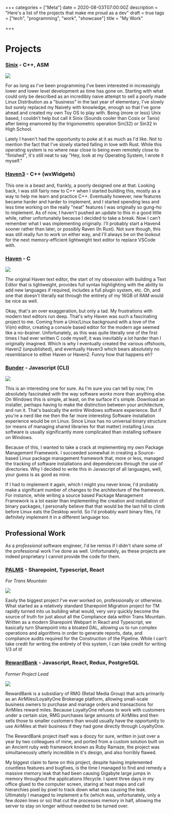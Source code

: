 +++
categories = ["Meta"]
date = 2020-08-03T07:00:00Z
description = "Here's a list of the projects that make me proud as a dev"
draft = true
tags = ["tech", "programming", "work", "showcase"]
title = "My Work"

+++
# Projects

### [Sinix](github.com/joeyhops/sinix) - C++, ASM

![](/sinix.png)

For as long as I've been programming I've been interested in increasingly lower and lower level development as time has gone on. Starting with what could only be described as an incredibly naive attempt to sell a poorly made Linux Distribution as a "business" in the last year of elementary, I've slowly but surely replaced my Naivety with knowledge, enough so that I've gone ahead and created my own Toy OS to play with. Being (more or less) Unix based, I couldn't help but call it Sinix (Sounds cooler than Cosix or Tanix) after being enamored by the trigonometric operation Sin(32) or Sin32 in High School.

Lately I haven't had the opportunity to poke at it as much as I'd like. Not to mention the fact that I've slowly started falling in love with Rust. While this operating system is no where near close to being even remotely close to "finished", it's still neat to say "Hey, look at my Operating System, I wrote it myself."

### [Haven3](https://github.com/joeyhops/haven3) - C++ (wxWidgets)

This one is a beast and, frankly, a poorly designed one at that. Looking back, I was still fairly new to C++ when I started building this, mostly as a way to help me learn and practice C++. Eventually however, new features became harder and harder to implement, and I started spending less and less time working on the really "neat" features I was originally so gung-ho to implement. As of now, I haven't pushed an update to this in a good little while, rather unfortunately because I decided to take a break. Now I can't remember what I was implementing originally. I'll probably start a Haven4 sooner rather than later, or possibly Raven (In Rust). Not sure though, this was still really fun to work on either way, and I'll always be on the lookout for the next memory-efficient lightweight text editor to replace VSCode with.

### [Haven](github.com/joeyhops/haven) - C

![](/haven.png)

The original Haven text editor, the start of my obsession with building a Text Editor that is lightweight, provides full syntax highlighting with the ability to add new languages if required, includes a full plugin system, etc. Oh, and one that doesn't literally eat through the entirety of my 16GB of RAM would be nice as well.

Okay, that's an over exaggeration, but only a tad. My frustrations with modern text editors run deep. That's why Haven was such a fascinating project to me. Coming from a Unix/Linux background with a love of the Vi(m) editor, creating a console based editor for the modern age seemed like a no-brainer. Unfortunately, as this was quite literally one of the first times I had ever written C code myself, it was inevitably a lot harder than I originally imagined. Which is why I eventually created the various offshoots, Haven2 (unpublished), and eventually Haven3 which bears absolutely no resemblance to either Haven or Haven2. Funny how that happens eh?

### [Bunder](github.com/joeyhops/bunder) - Javascript (CLI)

![](/bunder.PNG)

This is an interesting one for sure. As I'm sure you can tell by now, I'm absolutely fascinated with the way software _works_ more than anything else. On Windows this is simple, at least, on the surface it's simple. Download an installer, perhaps having to make the distinction between your architecture, and run it. That's basically the entire Windows software experience. But if you're a nerd like me then the far more interesting Software installation experience would be on Linux. Since Linux has no universal binary structure (or means of managing shared libraries for that matter) installing Linux software is usually significantly more complicated than installing software on Windows.

Because of this, I wanted to take a crack at implementing my own Package Management Framework. I succeeded somewhat in creating a Source-based Linux package management framework that, more or less, managed the tracking of software installations and dependencies through the use of directories. Why I decided to write this in Javascript of all languages, well, your guess is as good as mine.

If I had to implement it again, which I might you never know, I'd probably make a significant number of changes to the architecture of the framework. For instance, while writing a source based Package Management Framework is a lot easier than implementing the creation and installation of binary packages, I personally believe that that would be the last hill to climb before Linux eats the Desktop world. So I'd probably want binary files, I'd definitely implement it in a different language too.

## Professional Work

As a _professional_ software engineer, I'd be remiss if I didn't share some of the professional work I've done as well. Unfortunately, as these projects are indeed proprietary I cannot provide the code for them.

### [PALMS](transmountain.com) - Sharepoint, Typescript, React

_For Trans Mountain_

![](/palms.PNG)

Easily the biggest project I've ever worked on, professionally or otherwise. What started as a relatively standard Sharepoint Migration project for TM rapidly turned into us building what would, very _very_ quickly become the source of truth for just about all the Compliance data within Trans Mountain. Written as a modern Sharepoint Webpart in React and Typescript, we basically turn Sharepoint into a bloated DAL, allowing us to run complex operations and algorithms in order to generate reports, data, and compliance audits required for the Construction of the Pipeline. While I can't take credit for writing the entirety of this system, I can take credit for writing 1/3 of it!

### [RewardBank](rewardbank.ca) - Javascript, React, Redux, PostgreSQL

_Former Project Lead_

![](/rewardbank.PNG)

RewardBank is a subsidiary of RMG (Retail Media Group) that acts primarily as an AirMiles/LoyaltyOne Brokerage platform, allowing small-scale business owners to purchase and manage orders and transactions for AirMiles reward miles. Because LoyaltyOne refuses to work with customers under a certain size, RMG purchases large amounts of AirMiles and then sells those to smaller customers than would usually have the opportunity to use AirMiles at their business if they had gone directly through LoyaltyOne.

The RewardBank project itself was a doozy for sure, written in just over a year by two colleagues of mine, and ported from a custom solution built on an Ancient ruby web framework known as Ruby Ramaze, the project was simultaneously utterly incredible in it's design, and also horribly flawed.

My biggest claim to fame on this project, despite having implemented countless features and bugfixes, is the time I managed to find and remedy a massive memory leak that had been causing Gigabyte large jumps in memory throughout the applications lifecycle. I spent three days in my office glued to the computer screen, staring at heat maps and call hierarchies pixel by pixel to track down what was causing the leak. Ultimately I managed to implement a fix (which was, unfortunately, only a few dozen lines or so) that cut the processes memory in half, allowing the server to stay on longer without needed to be turned over. 